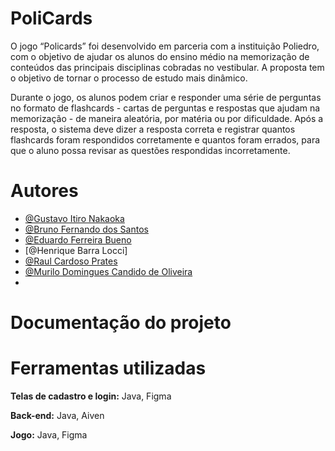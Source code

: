 # PoliCards
O jogo “Policards” foi desenvolvido em parceria com a instituição Poliedro, com o objetivo de ajudar os alunos do ensino médio na memorização de conteúdos das principais disciplinas cobradas no vestibular. A proposta tem o objetivo de tornar o processo de estudo mais dinâmico.

Durante o jogo, os alunos podem criar e responder uma série de perguntas no formato de flashcards - cartas de perguntas e respostas que ajudam na memorização - de maneira aleatória, por matéria ou por dificuldade. Após a resposta, o sistema deve dizer a resposta correta e registrar quantos flashcards foram respondidos corretamente e quantos foram errados, para que o aluno possa revisar as questões respondidas incorretamente.

# Autores
- [@Gustavo Itiro Nakaoka](https://github.com/gunkaokks)
- [@Bruno Fernando dos Santos](https://github.com/bruno-santosimt)
- [@Eduardo Ferreira Bueno](https://github.com/Eduardo-Buenov1)
- [@Henrique Barra Locci]
- [@Raul Cardoso Prates](https://github.com/raulzz-2201)
- [@Murilo Domingues Candido de Oliveira](https://github.com/MuriloDCO)
-  
# Documentação do projeto 

# Ferramentas utilizadas
**Telas de cadastro e login:** Java, Figma

**Back-end:** Java, Aiven

**Jogo:** Java, Figma
